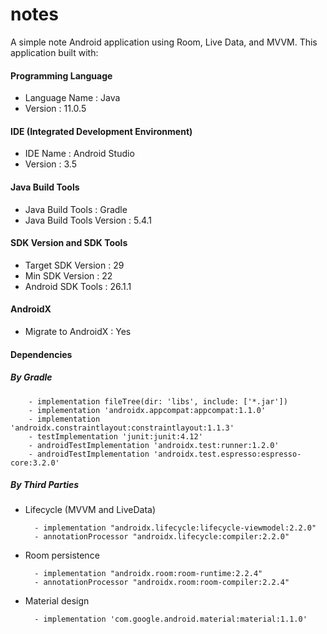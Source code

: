 # notes
A simple note Android application using Room, Live Data, and MVVM. This application built with:

#### Programming Language
- Language Name : Java
- Version : 11.0.5

#### IDE (Integrated Development Environment)
- IDE Name : Android Studio
- Version : 3.5

#### Java Build Tools
- Java Build Tools : Gradle
- Java Build Tools Version : 5.4.1

#### SDK Version and SDK Tools
- Target SDK Version : 29
- Min SDK Version : 22
- Android SDK Tools : 26.1.1

#### AndroidX
- Migrate to AndroidX : Yes

#### Dependencies
##### By Gradle
        - implementation fileTree(dir: 'libs', include: ['*.jar'])
        - implementation 'androidx.appcompat:appcompat:1.1.0'
        - implementation 'androidx.constraintlayout:constraintlayout:1.1.3'
        - testImplementation 'junit:junit:4.12'
        - androidTestImplementation 'androidx.test:runner:1.2.0'
        - androidTestImplementation 'androidx.test.espresso:espresso-core:3.2.0'

##### By Third Parties        
- Lifecycle (MVVM and LiveData)

        - implementation "androidx.lifecycle:lifecycle-viewmodel:2.2.0"
        - annotationProcessor "androidx.lifecycle:compiler:2.2.0"

- Room persistence

        - implementation "androidx.room:room-runtime:2.2.4"
        - annotationProcessor "androidx.room:room-compiler:2.2.4"

- Material design
    
        - implementation 'com.google.android.material:material:1.1.0'
